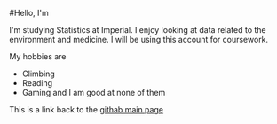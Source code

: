 #Hello, I'm 

I'm studying Statistics at Imperial. I enjoy looking at data related to the environment and medicine. I will be using this account for coursework.

My hobbies are
- Climbing
- Reading
- Gaming
and I am good at none of them

This is a link back to the [githab main page](https://github.com/)
<!--
**mia325/mia325** is a ✨ _special_ ✨ repository because its `README.md` (this file) appears on your GitHub profile.

Here are some ideas to get you started:

- 🔭 I’m currently working on ...
- 🌱 I’m currently learning ...
- 👯 I’m looking to collaborate on ...
- 🤔 I’m looking for help with ...
- 💬 Ask me about ...
- 📫 How to reach me: ...
- 😄 Pronouns: ...
- ⚡ Fun fact: ...
-->
